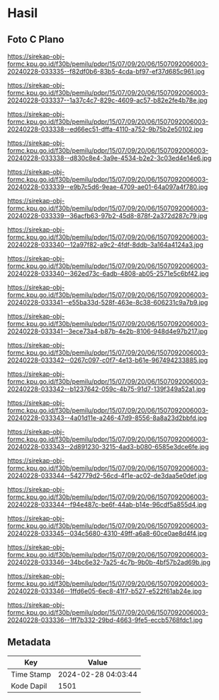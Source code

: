 # Hasil

## Foto C Plano

https://sirekap-obj-formc.kpu.go.id/f30b/pemilu/pdpr/15/07/09/20/06/1507092006003-20240228-033335--f82df0b6-83b5-4cda-bf97-ef37d685c961.jpg

https://sirekap-obj-formc.kpu.go.id/f30b/pemilu/pdpr/15/07/09/20/06/1507092006003-20240228-033337--1a37c4c7-829c-4609-ac57-b82e2fe4b78e.jpg

https://sirekap-obj-formc.kpu.go.id/f30b/pemilu/pdpr/15/07/09/20/06/1507092006003-20240228-033338--ed66ec51-dffa-4110-a752-9b75b2e50102.jpg

https://sirekap-obj-formc.kpu.go.id/f30b/pemilu/pdpr/15/07/09/20/06/1507092006003-20240228-033338--d830c8e4-3a9e-4534-b2e2-3c03ed4e14e6.jpg

https://sirekap-obj-formc.kpu.go.id/f30b/pemilu/pdpr/15/07/09/20/06/1507092006003-20240228-033339--e9b7c5d6-9eae-4709-ae01-64a097a4f780.jpg

https://sirekap-obj-formc.kpu.go.id/f30b/pemilu/pdpr/15/07/09/20/06/1507092006003-20240228-033339--36acfb63-97b2-45d8-878f-2a372d287c79.jpg

https://sirekap-obj-formc.kpu.go.id/f30b/pemilu/pdpr/15/07/09/20/06/1507092006003-20240228-033340--12a97f82-a9c2-4fdf-8ddb-3a164a4124a3.jpg

https://sirekap-obj-formc.kpu.go.id/f30b/pemilu/pdpr/15/07/09/20/06/1507092006003-20240228-033340--362ed73c-6adb-4808-ab05-2571e5c6bf42.jpg

https://sirekap-obj-formc.kpu.go.id/f30b/pemilu/pdpr/15/07/09/20/06/1507092006003-20240228-033341--e55ba33d-528f-463e-8c38-606231c9a7b9.jpg

https://sirekap-obj-formc.kpu.go.id/f30b/pemilu/pdpr/15/07/09/20/06/1507092006003-20240228-033341--3ece73a4-b87b-4e2b-8106-948d4e97b217.jpg

https://sirekap-obj-formc.kpu.go.id/f30b/pemilu/pdpr/15/07/09/20/06/1507092006003-20240228-033342--0267c097-c0f7-4e13-b61e-967494233885.jpg

https://sirekap-obj-formc.kpu.go.id/f30b/pemilu/pdpr/15/07/09/20/06/1507092006003-20240228-033342--b1237642-059c-4b75-91d7-139f349a52a1.jpg

https://sirekap-obj-formc.kpu.go.id/f30b/pemilu/pdpr/15/07/09/20/06/1507092006003-20240228-033343--4a01d11e-a246-47d9-8556-8a8a23d2bbfd.jpg

https://sirekap-obj-formc.kpu.go.id/f30b/pemilu/pdpr/15/07/09/20/06/1507092006003-20240228-033343--2d891230-3215-4ad3-b080-6585e3dce6fe.jpg

https://sirekap-obj-formc.kpu.go.id/f30b/pemilu/pdpr/15/07/09/20/06/1507092006003-20240228-033344--542779d2-56cd-4f1e-ac02-de3daa5e0def.jpg

https://sirekap-obj-formc.kpu.go.id/f30b/pemilu/pdpr/15/07/09/20/06/1507092006003-20240228-033344--f94e487c-be6f-44ab-b14e-96cdf5a855d4.jpg

https://sirekap-obj-formc.kpu.go.id/f30b/pemilu/pdpr/15/07/09/20/06/1507092006003-20240228-033345--034c5680-4310-49ff-a6a8-60ce0ae8d4f4.jpg

https://sirekap-obj-formc.kpu.go.id/f30b/pemilu/pdpr/15/07/09/20/06/1507092006003-20240228-033346--34bc6e32-7a25-4c7b-9b0b-4bf57b2ad69b.jpg

https://sirekap-obj-formc.kpu.go.id/f30b/pemilu/pdpr/15/07/09/20/06/1507092006003-20240228-033346--1ffd6e05-6ec8-41f7-b527-e522f61ab24e.jpg

https://sirekap-obj-formc.kpu.go.id/f30b/pemilu/pdpr/15/07/09/20/06/1507092006003-20240228-033336--1ff7b332-29bd-4663-9fe5-eccb5768fdc1.jpg


## Metadata

| Key        | Value               |
| ---------- | ------------------- |
| Time Stamp | 2024-02-28 04:03:44 |
| Kode Dapil | 1501                |



